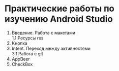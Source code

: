 # Практические работы по изучению Android Studio

1. Введение. Работа с макетами </br>
   1.1 Ресурсы res
2. Кнопка
3. Intent. Переход между активностями </br>
   3.1 Работа с git
4. AppBeer
5. CheckBox
